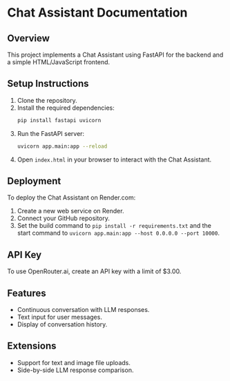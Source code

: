# Chat Assistant Documentation

## Overview
This project implements a Chat Assistant using FastAPI for the backend and a simple HTML/JavaScript frontend.

## Setup Instructions
1. Clone the repository.
2. Install the required dependencies:
   ```bash
   pip install fastapi uvicorn
   ```
3. Run the FastAPI server:
   ```bash
   uvicorn app.main:app --reload
   ```
4. Open `index.html` in your browser to interact with the Chat Assistant.

## Deployment
To deploy the Chat Assistant on Render.com:
1. Create a new web service on Render.
2. Connect your GitHub repository.
3. Set the build command to `pip install -r requirements.txt` and the start command to `uvicorn app.main:app --host 0.0.0.0 --port 10000`.

## API Key
To use OpenRouter.ai, create an API key with a limit of $3.00.

## Features
- Continuous conversation with LLM responses.
- Text input for user messages.
- Display of conversation history.

## Extensions
- Support for text and image file uploads.
- Side-by-side LLM response comparison.
